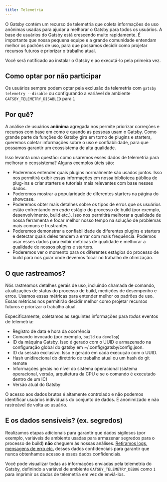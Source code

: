 ```yaml
---
title: Telemetria
---
```


O Gatsby contém um recurso de telemetria que coleta informações de uso anônimas usadas para ajudar a melhorar o Gatsby para todos os usuários.
A base de usuários do Gatsby está crescendo muito rapidamente. É importante que nossa pequena equipe e a grande comunidade entendam melhor os padrões de uso, para que possamos decidir como projetar recursos futuros e priorizar o trabalho atual.

Você será notificado ao instalar o Gatsby e ao executá-lo pela primeira vez.

## Como optar por não participar

Os usuários sempre podem optar pela exclusão da telemetria com `gatsby telemetry --disable` ou configurando a variável de ambiente `GATSBY_TELEMETRY_DISABLED` para `1`

## Por quê?

A análise de usuários **anônima** agregada nos permite priorizar correções e recursos com base em como e quando as pessoas usam o Gatsby.
Como grande parte da funções do Gatsby gira em torno de plugins e starters, queremos coletar informações sobre o uso e confiabilidade, para que possamos garantir um ecossistema de alta qualidade.

Isso levanta uma questão: como usaremos esses dados de telemetria para melhorar o ecossistema? Alguns exemplos úteis são:

- Poderemos entender quais plugins normalmente são usados juntos. Isso nos permitirá exibir essas informações em nossa biblioteca pública de plug-ins e criar starters e tutoriais mais relevantes com base nesses dados.
- Poderemos mostrar a popularidade de diferentes starters na página do showcase.
- Poderemos obter mais detalhes sobre os tipos de erros que os usuários estão enfrentando em _cada_ estágio do processo de build (por exemplo, desenvolvimento, build etc.). Isso nos permitirá melhorar a qualidade de nossa ferramenta e focar melhor nosso tempo na solução de problemas mais comuns e frustrantes.
- Poderemos demonstrar a confiabilidade de diferentes plugins e starters e detectar quais deles tendem a errar com mais frequência. Podemos usar esses dados para exibir métricas de qualidade e melhorar a qualidade de nossos plugins e starters.
- Poderemos ver o momento para os diferentes estágios do processo de build para nos guiar onde devemos focar no trabalho de otimização.

## O que rastreamos?

Nós rastreamos detalhes gerais de uso, incluindo chamada de comando, atualizações de status do processo de build, medições de desempenho e erros.
Usamos essas métricas para entender melhor os padrões de uso. Essas métricas nos permitirão decidir melhor como projetar recursos futuros e priorizar o trabalho atual.

Especificamente, coletamos as seguintes informações para _todos_ eventos de telemetria:

- Registro de data e hora da ocorrência
- Comando invocado (por exemplo, `build` ou `develop`)
- ID da máquina Gatsby. Isso é gerado com o UUID e armazenado na configuração global do gatsby em ~/.config/gatsby/config.json.
- ID da sessão exclusivo. Isso é gerado em cada execução com o UUID.
- Hash unidirecional do diretório de trabalho atual ou um hash do git remote
- Informações gerais no nível do sistema operacional (sistema operacional, versão, arquitetura da CPU e se o comando é executado dentro de um IC)
- Versão atual do Gatsby

O acesso aos dados brutos é altamente controlado e não podemos identificar usuários individuais do conjunto de dados. É anonimizado e não rastreável de volta ao usuário.

## E os dados sensíveis? (ex. segredos)

Realizamos etapas adicionais para garantir que dados sigilosos (por exemplo, variáveis de ambiente usadas para armazenar segredos para o processo de build) **não** cheguem ás nossas análises. [Retiramos logs, mensagens de erro etc.](https://github.com/gatsbyjs/gatsby/blob/master/packages/gatsby-telemetry/src/error-helpers.js) desses dados confidenciais para garantir que nunca obtenhamos acesso a esses dados confidenciais.

Você pode visualizar todas as informações enviadas pela telemetria do Gatsby, definindo a variável de ambiente `GATSBY_TELEMETRY_DEBUG` como `1` para imprimir os dados de telemetria em vez de enviá-los.
